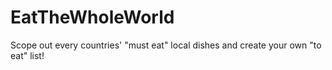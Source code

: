 # EatTheWholeWorld
Scope out every countries' "must eat" local dishes and create your own "to eat" list! 
